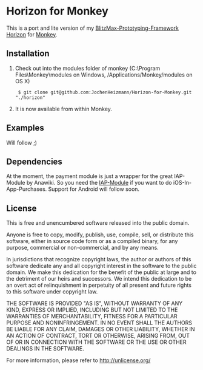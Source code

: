 # Horizon for Monkey

This is a port and lite version of my [BlitzMax-Prototyping-Framework Horizon][] for [Monkey][].

## Installation

1. Check out into the modules folder of monkey (C:\Program Files\Monkey\modules on Windows, /Applications/Monkey/modules on OS X)

        $ git clone git@github.com:JochenHeizmann/Horizon-for-Monkey.git "./horizon"

2. It is now available from within Monkey.

## Examples

Will follow ;)

## Dependencies

At the moment, the payment module is just a wrapper for the great IAP-Module by Anawiki. So you need the [IAP-Module][] if you want to do iOS-In-App-Purchases. Support for Android will follow soon.

## License

This is free and unencumbered software released into the public domain.

Anyone is free to copy, modify, publish, use, compile, sell, or
distribute this software, either in source code form or as a compiled
binary, for any purpose, commercial or non-commercial, and by any
means.

In jurisdictions that recognize copyright laws, the author or authors
of this software dedicate any and all copyright interest in the
software to the public domain. We make this dedication for the benefit
of the public at large and to the detriment of our heirs and
successors. We intend this dedication to be an overt act of
relinquishment in perpetuity of all present and future rights to this
software under copyright law.

THE SOFTWARE IS PROVIDED "AS IS", WITHOUT WARRANTY OF ANY KIND,
EXPRESS OR IMPLIED, INCLUDING BUT NOT LIMITED TO THE WARRANTIES OF
MERCHANTABILITY, FITNESS FOR A PARTICULAR PURPOSE AND NONINFRINGEMENT.
IN NO EVENT SHALL THE AUTHORS BE LIABLE FOR ANY CLAIM, DAMAGES OR
OTHER LIABILITY, WHETHER IN AN ACTION OF CONTRACT, TORT OR OTHERWISE,
ARISING FROM, OUT OF OR IN CONNECTION WITH THE SOFTWARE OR THE USE OR
OTHER DEALINGS IN THE SOFTWARE.

For more information, please refer to <http://unlicense.org/>

[BlitzMax-Prototyping-Framework Horizon]: https://github.com/JochenHeizmann/Horizon
[Monkey]: http://monkeycoder.co.nz/
[IAP-Module]: http://innotech.pl/anawiki/4people/iap.zip
